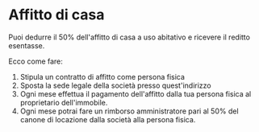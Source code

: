 # Affitto di casa

Puoi dedurre il 50% dell'affitto di casa a uso abitativo e ricevere il reditto esentasse.

Ecco come fare:

1. Stipula un contratto di affitto come persona fisica
2. Sposta la sede legale della società presso quest'indirizzo
3. Ogni mese effettua il pagamento dell'affitto dalla tua persona fisica al proprietario dell'immobile.
4. Ogni mese potrai fare un rimborso amministratore pari al 50% del canone di locazione dalla società alla persona fisica.&#x20;
